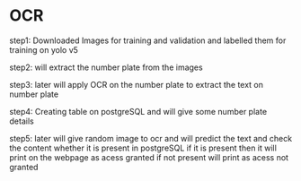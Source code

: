 # OCR


step1: Downloaded Images for training and validation and labelled them for training on yolo v5

step2: will extract the number plate from the images 

step3: later will apply OCR on the number plate to extract the text on number plate

step4: Creating table on postgreSQL and will give some number plate details

step5: later will give random image to ocr and will predict the text and check the content whether it is present in postgreSQL if it is present then it will print on the webpage as acess granted if not present will print as acess not granted
